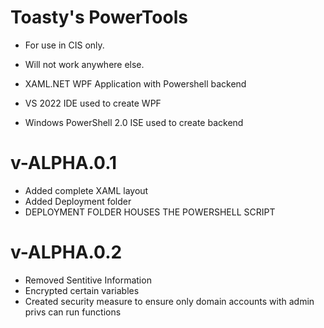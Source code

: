# Toasty's PowerTools

- For use in CIS only.
- Will not work anywhere else.

- XAML.NET WPF Application with Powershell backend
- VS 2022 IDE used to create WPF
- Windows PowerShell 2.0 ISE used to create backend

# v-ALPHA.0.1
- Added complete XAML layout
- Added Deployment folder
- DEPLOYMENT FOLDER HOUSES THE POWERSHELL SCRIPT


# v-ALPHA.0.2
- Removed Sentitive Information
- Encrypted certain variables
- Created security measure to ensure only domain accounts with admin privs can run functions
